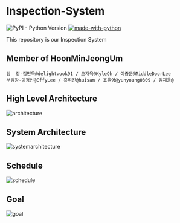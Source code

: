 # Inspection-System

![PyPI - Python Version](https://img.shields.io/pypi/pyversions/Django.svg)
[![made-with-python](https://img.shields.io/badge/Made%20with-Python-1f425f.svg)](https://www.python.org/)

This repository is our Inspection System


## Member of HoonMinJeongUm
```
팀  장-김민욱@delightwook91 / 오재욱@KyleOh / 이중문@MiddleDoorLee
부팀장-이정인@EffyLee / 홍휘진@huisam / 조윤영@yunyoung0309 / 김재웅@
```

## High Level Architecture
![architecture](https://user-images.githubusercontent.com/16011260/42408501-9a552a08-8208-11e8-893e-3e9ae79f8f12.png)

## System Architecture
![systemarchitecture](https://user-images.githubusercontent.com/29790067/42855342-9e5b4946-8a2f-11e8-8164-2fcca7f896c8.png)

## Schedule
![schedule](https://user-images.githubusercontent.com/16011260/42408515-dca93f98-8208-11e8-9e3c-23478acb57a1.png)

## Goal
![goal](https://user-images.githubusercontent.com/16011260/42408522-0558bc16-8209-11e8-8a52-7fa06e52899c.png)
